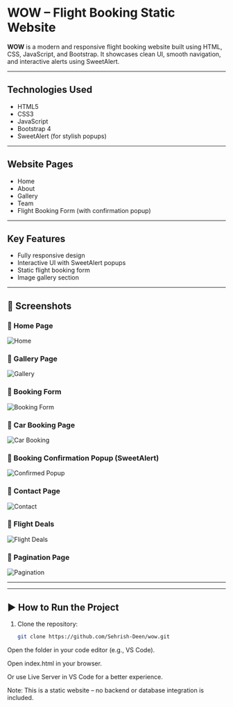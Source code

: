 #  WOW – Flight Booking Static Website

**WOW** is a modern and responsive flight booking website built using HTML, CSS, JavaScript, and Bootstrap. It showcases clean UI, smooth navigation, and interactive alerts using SweetAlert.

---

##  Technologies Used

- HTML5  
- CSS3  
- JavaScript  
- Bootstrap 4  
- SweetAlert (for stylish popups)

---

##  Website Pages

-  Home  
-  About  
-  Gallery  
-  Team  
-  Flight Booking Form (with confirmation popup)

---

##  Key Features

- Fully responsive design  
- Interactive UI with SweetAlert popups  
- Static flight booking form  
- Image gallery section  

---


## 📸 Screenshots

### 🔹 Home Page  
![Home](https://github.com/Sehrish-Deen/wow/blob/main/ss/Home.png?raw=true)

### 🔹 Gallery Page  
![Gallery](https://github.com/Sehrish-Deen/wow/blob/main/ss/Gallery.png?raw=true)

### 🔹 Booking Form  
![Booking Form](https://github.com/Sehrish-Deen/wow/blob/main/ss/BookingForm.png?raw=true)

### 🔹 Car Booking Page  
![Car Booking](https://github.com/Sehrish-Deen/wow/blob/main/ss/CarBooking.png?raw=true)

### 🔹 Booking Confirmation Popup (SweetAlert)  
![Confirmed Popup](https://github.com/Sehrish-Deen/wow/blob/main/ss/ConfirmedPopup.png?raw=true)

### 🔹 Contact Page  
![Contact](https://github.com/Sehrish-Deen/wow/blob/main/ss/Contact.png?raw=true)

### 🔹 Flight Deals  
![Flight Deals](https://github.com/Sehrish-Deen/wow/blob/main/ss/FlightDeals.png?raw=true)

### 🔹 Pagination Page  
![Pagination](https://github.com/Sehrish-Deen/wow/blob/main/ss/Pagination.png?raw=true)

---

---

## ▶ How to Run the Project

1. Clone the repository:
   ```bash
   git clone https://github.com/Sehrish-Deen/wow.git
Open the folder in your code editor (e.g., VS Code).

Open index.html in your browser.

Or use Live Server in VS Code for a better experience.

 Note: This is a static website – no backend or database integration is included.
